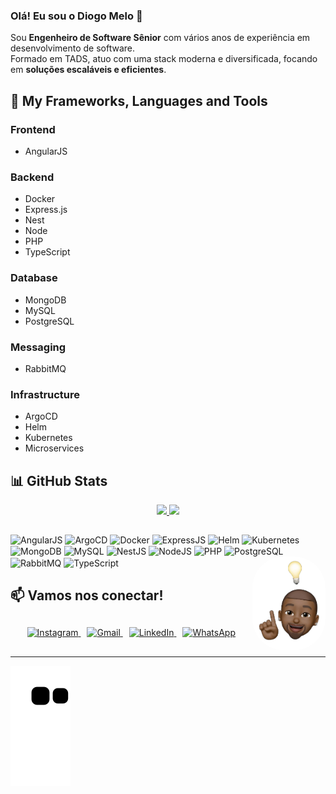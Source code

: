 ### Olá! Eu sou o Diogo Melo 👋

Sou **Engenheiro de Software Sênior** com vários anos de experiência em desenvolvimento de software.  
Formado em TADS, atuo com uma stack moderna e diversificada, focando em **soluções escaláveis e eficientes**.

## 🚀 My Frameworks, Languages and Tools

### Frontend
- AngularJS

### Backend
- Docker  
- Express.js
- Nest
- Node
- PHP
- TypeScript  

### Database
- MongoDB  
- MySQL
- PostgreSQL  

### Messaging
- RabbitMQ  

### Infrastructure
- ArgoCD  
- Helm
- Kubernetes
- Microservices

## 📊 GitHub Stats

<div align="center">
  <a href="https://github.com/digao46">
    <img height="150em" src="https://github-readme-stats.vercel.app/api?username=digao46&show_icons=true&theme=dracula&include_all_commits=true&count_private=true" />
    <img height="150em" src="https://github-readme-stats.vercel.app/api/top-langs/?username=digao46&layout=compact&langs_count=7&theme=dracula" />
  </a>
</div>

<div style="display: inline_block; margin-top: 10px;"><br>
  <img align="center" alt="AngularJS" height="30" width="40" src="https://cdn.jsdelivr.net/gh/devicons/devicon/icons/angularjs/angularjs-original.svg" />
  <img align="center" alt="ArgoCD" height="30" width="40" src="https://cdn.jsdelivr.net/gh/devicons/devicon/icons/argocd/argocd-original.svg" />
  <img align="center" alt="Docker" height="30" width="40" src="https://cdn.jsdelivr.net/gh/devicons/devicon/icons/docker/docker-original.svg" />
  <img align="center" alt="ExpressJS" height="30" width="40" src="https://cdn.jsdelivr.net/gh/devicons/devicon/icons/express/express-original.svg" />
  <img align="center" alt="Helm" height="30" width="40" src="https://cdn.jsdelivr.net/gh/devicons/devicon/icons/helm/helm-original.svg" />
  <img align="center" alt="Kubernetes" height="30" width="40" src="https://cdn.jsdelivr.net/gh/devicons/devicon/icons/kubernetes/kubernetes-original.svg" />
  <img align="center" alt="MongoDB" height="30" width="40" src="https://cdn.jsdelivr.net/gh/devicons/devicon/icons/mongodb/mongodb-original.svg" />
  <img align="center" alt="MySQL" height="30" width="40" src="https://cdn.jsdelivr.net/gh/devicons/devicon/icons/mysql/mysql-original.svg" />
  <img align="center" alt="NestJS" height="30" width="40" src="https://cdn.jsdelivr.net/gh/devicons/devicon/icons/nestjs/nestjs-original.svg" />
  <img align="center" alt="NodeJS" height="30" width="40" src="https://cdn.jsdelivr.net/gh/devicons/devicon/icons/nodejs/nodejs-original.svg" />
  <img align="center" alt="PHP" height="30" width="40" src="https://cdn.jsdelivr.net/gh/devicons/devicon/icons/php/php-original.svg" />
  <img align="center" alt="PostgreSQL" height="30" width="40" src="https://cdn.jsdelivr.net/gh/devicons/devicon/icons/postgresql/postgresql-original.svg" />
  <img align="center" alt="RabbitMQ" height="30" width="40" src="https://cdn.jsdelivr.net/gh/devicons/devicon/icons/rabbitmq/rabbitmq-original.svg" />
  <img align="center" alt="TypeScript" height="30" width="40" src="https://cdn.jsdelivr.net/gh/devicons/devicon/icons/typescript/typescript-original.svg" />
  <img align="right" alt="Diogo Melo Avatar" height="150" style="border-radius:50px;" src="./assets/imgs/avatar.png" />
</div>

## 📫 Vamos nos conectar!

<div style="margin: 30px 0; text-align: center;">
  <a href="https://instagram.com/di.gaoo" target="_blank" style="margin: 5px;">
    <img src="https://img.shields.io/badge/-Instagram-%23E4405F?style=for-the-badge&logo=instagram&logoColor=white" alt="Instagram" />
  </a>
  <a href="mailto:digaodev46@gmail.com" style="margin: 5px;">
    <img src="https://img.shields.io/badge/-Gmail-%23333?style=for-the-badge&logo=gmail&logoColor=white" alt="Gmail" />
  </a>
  <a href="https://www.linkedin.com/in/diogo-melo-60870a214" target="_blank" style="margin: 5px;">
    <img src="https://img.shields.io/badge/-LinkedIn-%230077B5?style=for-the-badge&logo=linkedin&logoColor=white" alt="LinkedIn" />
  </a>
  <a href="https://api.whatsapp.com/send?phone=5511943923846" target="_blank" style="margin: 5px;">
    <img src="https://img.shields.io/badge/WhatsApp-25D366?style=for-the-badge&logo=whatsapp&logoColor=white" alt="WhatsApp" />
  </a>
</div>

---

![Snake animation](https://github.com/digao46/digao46/blob/output/github-contribution-grid-snake.svg)
